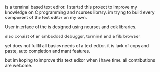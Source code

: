 <name> is a terminal based text editor. I started this project to improve my knowledge on C programming and ncurses library. im trying to build every 
component of the text editor on my own.

User interface of the <name> is designed using ncurses and cdk libraries. 

<name> also consist of an embedded debugger, terminal and a file browser.

yet <name> does not fullfil all basics needs of a text editor. it is lack of copy and paste, auto completion and mant features. 

but im hoping to improve this text editor when i have time. all contributions are welcome.
